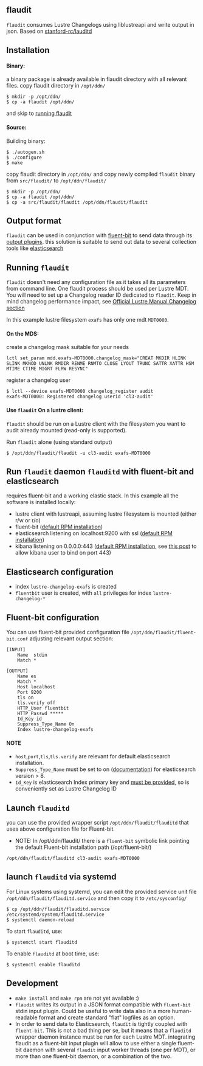 flaudit
-------

`flaudit` consumes Lustre Changelogs using liblustreapi and write output in json. Based on [stanford-rc/lauditd](https://github.com/stanford-rc/lauditd)


Installation
------------

#### Binary:
a binary package is already available in flaudit directory with all relevant files.
copy flaudit directory in `/opt/ddn/` 
```
$ mkdir -p /opt/ddn/
$ cp -a flaudit /opt/ddn/
```
and skip to [running flaudit](https://github.com/DDNeu/flaudit#running-flaudit)

#### Source:

Building binary:

```
$ ./autogen.sh
$ ./configure
$ make
```
copy flaudit directory in `/opt/ddn/` and copy newly compiled `flaudit` binary from `src/flaudit/` to `/opt/ddn/flaudit/`

```
$ mkdir -p /opt/ddn/
$ cp -a flaudit /opt/ddn/
$ cp -a src/flaudit/flaudit /opt/ddn/flaudit/flaudit
```

Output format
-------------

`flaudit` can be used in conjunction with [fluent-bit](https://fluentbit.io/) to send data through its [output plugins](https://docs.fluentbit.io/manual/pipeline/outputs).
this solution is suitable to send out data to several collection tools like [elasticsearch](https://www.elastic.co/)

Running `flaudit`
---------------

`flaudit` doesn't need any configuration file as it takes all its parameters from
command line. One flaudit process should be used per Lustre MDT. You will need
to set up a Changelog reader ID dedicated to `flaudit`.
Keep in mind changelog performance impact, see [Official Lustre Manual Changelog section](https://doc.lustre.org/lustre_manual.xhtml#lustre_changelogs)

In this example lustre filesystem `exafs` has only one mdt `MDT0000`.

#### On the MDS:

create a changelog mask suitable for your needs
```
lctl set_param mdd.exafs-MDT0000.changelog_mask="CREAT MKDIR HLINK SLINK MKNOD UNLNK RMDIR RENME RNMTO CLOSE LYOUT TRUNC SATTR XATTR HSM MTIME CTIME MIGRT FLRW RESYNC"
```

register a changelog user 
```
$ lctl --device exafs-MDT0000 changelog_register audit
exafs-MDT0000: Registered changelog userid 'cl3-audit'
```

#### Use `flaudit` On a lustre client:

`flaudit` should be run on a Lustre client with the filesystem you want to audit
already mounted (read-only is supported). 

Run `flaudit` alone (using standard output)

```
$ /opt/ddn/flaudit/flaudit -u cl3-audit exafs-MDT0000
```

Run `flaudit` daemon `flauditd` with fluent-bit and elasticsearch
-----------------------------------------------

requires fluent-bit and a working elastic stack. In this example all the software is installed locally:

- lustre client with lustreapi, assuming lustre filesystem is mounted (either r/w or r/o)
- fluent-bit ([default RPM installation](https://docs.fluentbit.io/manual/installation/linux/redhat-centos))
- elasticsearch listening on localhost:9200 with ssl ([default RPM installation](https://www.elastic.co/guide/en/elasticsearch/reference/current/rpm.html))
- kibana listening on 0.0.0.0:443 ([default RPM installation](https://www.elastic.co/guide/en/kibana/current/rpm.html), see [this post](https://discuss.elastic.co/t/how-to-use-port-443-to-access-kibana/266757/2) to allow kibana user to bind on port 443)

## Elasticsearch configuration

- index `lustre-changelog-exafs` is created
- `fluentbit` user is created, with `all` privileges for index `lustre-changelog-*`

## Fluent-bit configuration

You can use fluent-bit provided configuration file `/opt/ddn/flaudit/fluent-bit.conf` adjusting relevant output section:

```
[INPUT]
    Name  stdin
    Match *

[OUTPUT]
    Name es
    Match *
    Host localhost
    Port 9200
    tls on
    tls.verify off 
    HTTP_User fluentbit
    HTTP_Passwd *****
    Id_Key id
    Suppress_Type_Name On
    Index lustre-changelog-exafs
```

#### NOTE
- `host`,`port`,`tls`,`tls.verify` are relevant for default elasticsearch installation.
- `Suppress_Type_Name` must be set to on ([documentation](https://docs.fluentbit.io/manual/pipeline/outputs/elasticsearch#action-metadata-contains-an-unknown-parameter-type)) for elasticsearch version > 8.
- `Id_Key` is elasticsearch Index primary key and [must be provided](https://docs.fluentbit.io/manual/pipeline/outputs/elasticsearch#validation-failed-1-an-id-must-be-provided-if-version-type-or-value-are-set), so is conveniently set as Lustre Changelog ID

## Launch `flauditd`

you can use the provided wrapper script `/opt/ddn/flaudit/flauditd` that uses above configuration file for Fluent-bit.
- NOTE: In /opt/ddn/flaudit/ there is a `fluent-bit` symbolic link pointing the default Fluent-bit installation path (/opt/fluent-bit/)

```
/opt/ddn/flaudit/flauditd cl3-audit exafs-MDT0000
```

## launch `flauditd` via systemd
For Linux systems using systemd, you can edit the provided service unit file `/opt/ddn/flaudit/flauditd.service` and then copy it to `/etc/sysconfig/`

```
$ cp /opt/ddn/flaudit/flauditd.service /etc/systemd/system/flauditd.service
$ systemctl daemon-reload
```
To start `flauditd`, use:

```
$ systemctl start flauditd
```

To enable `flauditd` at boot time, use:

```
$ systemctl enable flauditd
```

Development
---------------
- `make install` and `make rpm` are not yet available :)
- `flaudit` writes its output in a JSON format compatible with `fluent-bit` stdin input plugin. Could be useful to write data also in a more human-readable format and create standard "flat" logfiles as an option.
- In order to send data to Elasticsearch, `flaudit` is tightly coupled with `fluent-bit`. This is not a bad thing per se, but it means that a `flauditd` wrapper daemon instance must be run for each Lustre MDT.
integrating flaudit as a fluent-bit input plugin will allow to use either a single fluent-bit daemon with several `flaudit` input worker threads (one per MDT), or more than one fluent-bit daemon, or a combination of the two.
